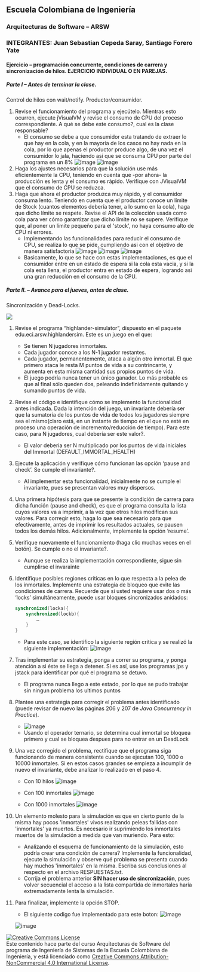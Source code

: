 
## Escuela Colombiana de Ingeniería
### Arquitecturas de Software – ARSW
### INTEGRANTES: Juan Sebastian Cepeda Saray, Santiago Forero Yate


#### Ejercicio – programación concurrente, condiciones de carrera y sincronización de hilos. EJERCICIO INDIVIDUAL O EN PAREJAS.


##### Parte I – Antes de terminar la clase.

Control de hilos con wait/notify. Productor/consumidor.

1. Revise el funcionamiento del programa y ejecútelo. Mientras esto ocurren, ejecute jVisualVM y revise el consumo de CPU del proceso correspondiente. A qué se debe este consumo?, cual es la clase responsable?
     - El consumo se debe a que consumidor esta tratando de extraer lo que hay en la cola, y en la mayoria de los casos no hay nada en la cola, por lo que apenas 	el productor produce algo, de una vez el consumidor lo jala, haciendo asi que se consuma CPU por parte del programa en un 8%
         ![image](https://github.com/santiforero1018/LAB3_ARSW/assets/88952698/c17dd820-d92c-4e69-9a15-44957afb9c85)
	![image](https://github.com/santiforero1018/LAB3_ARSW/assets/88952698/c72c3898-04ef-45b7-b604-2d625f176818)
2. Haga los ajustes necesarios para que la solución use más eficientemente la CPU, teniendo en cuenta que -por ahora- la producción es lenta y el consumo es rápido. Verifique con JVisualVM que el consumo de CPU se reduzca.
3. Haga que ahora el productor produzca muy rápido, y el consumidor consuma lento. Teniendo en cuenta que el productor conoce un límite de Stock (cuantos elementos debería tener, a lo sumo en la cola), haga que dicho límite se respete. Revise el API de la colección usada como cola para ver cómo garantizar que dicho límite no se supere. Verifique que, al poner un límite pequeño para el 'stock', no haya consumo alto de CPU ni errores.
   	- Implementando las funcionalidades para reducir el consumo de CPU, se realiza lo que se pide, cumpliendo asi con el objetivo de manera satisfactoria
   	  ![image](https://github.com/santiforero1018/LAB3_ARSW/assets/88952698/b6e49276-a4d8-4067-8cfb-37182a6a2216)
   	  ![image](https://github.com/santiforero1018/LAB3_ARSW/assets/88952698/d401e788-e78f-4dbd-b2a6-d0596998ca1c)
	  ![image](https://github.com/santiforero1018/LAB3_ARSW/assets/88952698/79a305ac-0807-4c81-bc22-049e240e9a4a)
	- Basicamente, lo que se hace con estas implementaciones, es que el consumidor entre en un estado de espera si la cola esta vacia, y si la cola esta 		  llena, el productor entra en estado de espera, logrando asi una gran reducción en el consumo de la CPU.

##### Parte II. – Avance para el jueves, antes de clase.

Sincronización y Dead-Locks.

![](http://files.explosm.net/comics/Matt/Bummed-forever.png)

1. Revise el programa “highlander-simulator”, dispuesto en el paquete edu.eci.arsw.highlandersim. Este es un juego en el que:

	* Se tienen N jugadores inmortales.
	* Cada jugador conoce a los N-1 jugador restantes.
	* Cada jugador, permanentemente, ataca a algún otro inmortal. El que primero ataca le resta M puntos de vida a su contrincante, y aumenta en esta misma cantidad sus propios puntos de vida.
	* El juego podría nunca tener un único ganador. Lo más probable es que al final sólo queden dos, peleando indefinidamente quitando y sumando puntos de vida.

2. Revise el código e identifique cómo se implemento la funcionalidad antes indicada. Dada la intención del juego, un invariante debería ser que la sumatoria de los puntos de vida de todos los jugadores siempre sea el mismo(claro está, en un instante de tiempo en el que no esté en proceso una operación de incremento/reducción de tiempo). Para este caso, para N jugadores, cual debería ser este valor?.
	- El valor deberia ser N multiplicado por los puntos de vida iniciales del Immortal (DEFAULT_IMMORTAL_HEALTH) 

3. Ejecute la aplicación y verifique cómo funcionan las opción ‘pause and check’. Se cumple el invariante?.
	- Al implementar esta funcionalidad, inicialmente no se cumple el invariante, pues se presentan valores muy dispersos.
4. Una primera hipótesis para que se presente la condición de carrera para dicha función (pause and check), es que el programa consulta la lista cuyos valores va a imprimir, a la vez que otros hilos modifican sus valores. Para corregir esto, haga lo que sea necesario para que efectivamente, antes de imprimir los resultados actuales, se pausen todos los demás hilos. Adicionalmente, implemente la opción ‘resume’.

5. Verifique nuevamente el funcionamiento (haga clic muchas veces en el botón). Se cumple o no el invariante?.
	- Aunque se realiza la implementación correspondiente, sigue sin cumplirse el invarainte


6. Identifique posibles regiones críticas en lo que respecta a la pelea de los inmortales. Implemente una estrategia de bloqueo que evite las condiciones de carrera. Recuerde que si usted requiere usar dos o más ‘locks’ simultáneamente, puede usar bloques sincronizados anidados:

	```java
	synchronized(locka){
		synchronized(lockb){
			…
		}
	}
	```
	
 	- Para este caso, se identifico la siguiente región critica y se realizó la siguiente implementación:
	![image](https://github.com/santiforero1018/LAB3_ARSW/assets/88952698/a309dfb4-b3d2-49d5-b7ac-68453e9dadcb)

7. Tras implementar su estrategia, ponga a correr su programa, y ponga atención a si éste se llega a detener. Si es así, use los programas jps y jstack para identificar por qué el programa se detuvo.
	- El programa nunca llego a este estado, por lo que se pudo trabajar sin ningun problema los ultimos puntos
	
8. Plantee una estrategia para corregir el problema antes identificado (puede revisar de nuevo las páginas 206 y 207 de _Java Concurrency in Practice_).
	- ![image](https://github.com/santiforero1018/LAB3_ARSW/assets/88952698/a309dfb4-b3d2-49d5-b7ac-68453e9dadcb)
 	- Usando el operador ternario, se determina cual inmortal se bloquea primero y cual se bloquea despues para no entrar en un DeadLock	 
9. Una vez corregido el problema, rectifique que el programa siga funcionando de manera consistente cuando se ejecutan 100, 1000 o 10000 inmortales. Si en estos casos grandes se empieza a incumplir de nuevo el invariante, debe analizar lo realizado en el paso 4.
	- Con 10 hilos
	![image](https://github.com/santiforero1018/LAB3_ARSW/assets/88952698/c4674d07-d170-4be6-80c2-8abca22afb36)
	
 	- Con 100 inmortales
	![image](https://github.com/santiforero1018/LAB3_ARSW/assets/88952698/3f9c2687-c488-4c4e-82a4-36e9fdba4995)

 	- Con 1000 inmortales
	![image](https://github.com/santiforero1018/LAB3_ARSW/assets/88952698/ad06de8c-adba-4a05-85e8-d5c438936151)

10. Un elemento molesto para la simulación es que en cierto punto de la misma hay pocos 'inmortales' vivos realizando peleas fallidas con 'inmortales' ya muertos. Es necesario ir suprimiendo los inmortales muertos de la simulación a medida que van muriendo. Para esto:
	* Analizando el esquema de funcionamiento de la simulación, esto podría crear una condición de carrera? Implemente la funcionalidad, ejecute la simulación y observe qué problema se presenta cuando hay muchos 'inmortales' en la misma. Escriba sus conclusiones al respecto en el archivo RESPUESTAS.txt.
	* Corrija el problema anterior __SIN hacer uso de sincronización__, pues volver secuencial el acceso a la lista compartida de inmortales haría extremadamente lenta la simulación.

11. Para finalizar, implemente la opción STOP.
	- El siguiente codigo fue implementado para este boton:
	![image](https://github.com/santiforero1018/LAB3_ARSW/assets/88952698/6e3a0f77-0931-427d-b69f-2195411bcf07)

	![image](https://github.com/santiforero1018/LAB3_ARSW/assets/88952698/f45b0c2d-b33e-4e97-b2b0-d2d45aabedae)
  	

<!--
### Criterios de evaluación

1. Parte I.
	* Funcional: La simulación de producción/consumidor se ejecuta eficientemente (sin esperas activas).

2. Parte II. (Retomando el laboratorio 1)
	* Se modificó el ejercicio anterior para que los hilos llevaran conjuntamente (compartido) el número de ocurrencias encontradas, y se finalizaran y retornaran el valor en cuanto dicho número de ocurrencias fuera el esperado.
	* Se garantiza que no se den condiciones de carrera modificando el acceso concurrente al valor compartido (número de ocurrencias).


2. Parte III.
	* Diseño:
		- Coordinación de hilos:
			* Para pausar la pelea, se debe lograr que el hilo principal induzca a los otros a que se suspendan a sí mismos. Se debe también tener en cuenta que sólo se debe mostrar la sumatoria de los puntos de vida cuando se asegure que todos los hilos han sido suspendidos.
			* Si para lo anterior se recorre a todo el conjunto de hilos para ver su estado, se evalúa como R, por ser muy ineficiente.
			* Si para lo anterior los hilos manipulan un contador concurrentemente, pero lo hacen sin tener en cuenta que el incremento de un contador no es una operación atómica -es decir, que puede causar una condición de carrera- , se evalúa como R. En este caso se debería sincronizar el acceso, o usar tipos atómicos como AtomicInteger).

		- Consistencia ante la concurrencia
			* Para garantizar la consistencia en la pelea entre dos inmortales, se debe sincronizar el acceso a cualquier otra pelea que involucre a uno, al otro, o a los dos simultáneamente:
			* En los bloques anidados de sincronización requeridos para lo anterior, se debe garantizar que si los mismos locks son usados en dos peleas simultánemante, éstos será usados en el mismo orden para evitar deadlocks.
			* En caso de sincronizar el acceso a la pelea con un LOCK común, se evaluará como M, pues esto hace secuencial todas las peleas.
			* La lista de inmortales debe reducirse en la medida que éstos mueran, pero esta operación debe realizarse SIN sincronización, sino haciendo uso de una colección concurrente (no bloqueante).

	

	* Funcionalidad:
		* Se cumple con el invariante al usar la aplicación con 10, 100 o 1000 hilos.
		* La aplicación puede reanudar y finalizar(stop) su ejecución.
		
		-->

<a rel="license" href="http://creativecommons.org/licenses/by-nc/4.0/"><img alt="Creative Commons License" style="border-width:0" src="https://i.creativecommons.org/l/by-nc/4.0/88x31.png" /></a><br />Este contenido hace parte del curso Arquitecturas de Software del programa de Ingeniería de Sistemas de la Escuela Colombiana de Ingeniería, y está licenciado como <a rel="license" href="http://creativecommons.org/licenses/by-nc/4.0/">Creative Commons Attribution-NonCommercial 4.0 International License</a>.
